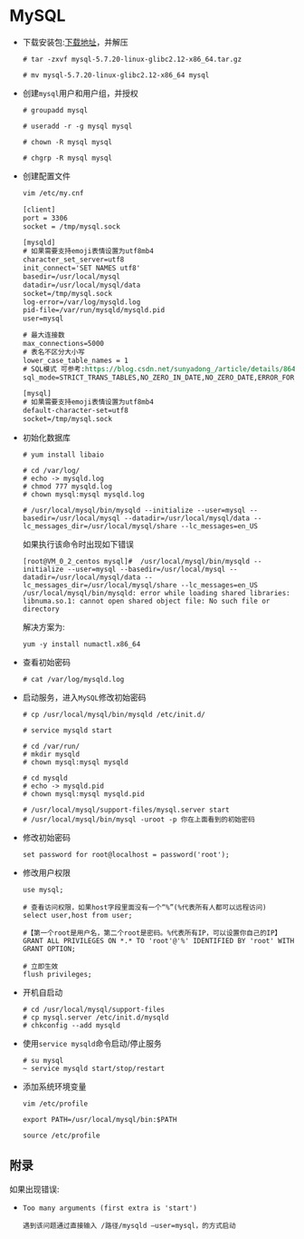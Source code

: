 # MySQL

- 下载安装包:[下载地址](http://dev.mysql.com/get/Downloads/MySQL-5.7/mysql-5.7.20-linux-glibc2.12-x86_64.tar.gz)，并解压

  ```shell
  # tar -zxvf mysql-5.7.20-linux-glibc2.12-x86_64.tar.gz
  
  # mv mysql-5.7.20-linux-glibc2.12-x86_64 mysql
  ```

- 创建`mysql`用户和用户组，并授权

  ```shell
  # groupadd mysql
  
  # useradd -r -g mysql mysql
  
  # chown -R mysql mysql
  
  # chgrp -R mysql mysql
  ```

- 创建配置文件

  ```reStructuredText
  vim /etc/my.cnf
  
  [client]
  port = 3306
  socket = /tmp/mysql.sock
  
  [mysqld]
  # 如果需要支持emoji表情设置为utf8mb4
  character_set_server=utf8
  init_connect='SET NAMES utf8'
  basedir=/usr/local/mysql
  datadir=/usr/local/mysql/data
  socket=/tmp/mysql.sock
  log-error=/var/log/mysqld.log
  pid-file=/var/run/mysqld/mysqld.pid
  user=mysql
  
  # 最大连接数
  max_connections=5000
  # 表名不区分大小写
  lower_case_table_names = 1
  # SQL模式 可参考:https://blog.csdn.net/sunyadong_/article/details/86491139
  sql_mode=STRICT_TRANS_TABLES,NO_ZERO_IN_DATE,NO_ZERO_DATE,ERROR_FOR_DIVISION_BY_ZERO,NO_AUTO_CREATE_USER,NO_ENGINE_SUBSTITUTION
  
  [mysql]
  # 如果需要支持emoji表情设置为utf8mb4
  default-character-set=utf8
  socket=/tmp/mysql.sock
  ```

- 初始化数据库

  ```shell
  # yum install libaio
  
  # cd /var/log/
  # echo -> mysqld.log
  # chmod 777 mysqld.log
  # chown mysql:mysql mysqld.log
  
  # /usr/local/mysql/bin/mysqld --initialize --user=mysql --basedir=/usr/local/mysql --datadir=/usr/local/mysql/data --lc_messages_dir=/usr/local/mysql/share --lc_messages=en_US
  ```

  如果执行该命令时出现如下错误

  ```shell
  [root@VM_0_2_centos mysql]#  /usr/local/mysql/bin/mysqld --initialize --user=mysql --basedir=/usr/local/mysql --datadir=/usr/local/mysql/data --lc_messages_dir=/usr/local/mysql/share --lc_messages=en_US
  /usr/local/mysql/bin/mysqld: error while loading shared libraries: libnuma.so.1: cannot open shared object file: No such file or directory
  ```

  解决方案为:

  ```shell
  yum -y install numactl.x86_64
  ```

- 查看初始密码

  ```shell
  # cat /var/log/mysqld.log
  ```

- 启动服务，进入`MySQL`修改初始密码

  ```shell
  # cp /usr/local/mysql/bin/mysqld /etc/init.d/
  
  # service mysqld start 
  
  # cd /var/run/
  # mkdir mysqld
  # chown mysql:mysql mysqld
  
  # cd mysqld
  # echo -> mysqld.pid
  # chown mysql:mysql mysqld.pid 
  
  # /usr/local/mysql/support-files/mysql.server start
  # /usr/local/mysql/bin/mysql -uroot -p 你在上面看到的初始密码
  ```

- 修改初始密码

  ```mysql
  set password for root@localhost = password('root');
  ```

- 修改用户权限

  ```mysql
  use mysql;
  
  # 查看访问权限，如果host字段里面没有一个“%”(%代表所有人都可以远程访问)
  select user,host from user;
  
  #【第一个root是用户名，第二个root是密码。%代表所有IP，可以设置你自己的IP】
  GRANT ALL PRIVILEGES ON *.* TO 'root'@'%' IDENTIFIED BY 'root' WITH GRANT OPTION; 
  
  # 立即生效
  flush privileges;
  ```

- 开机自启动

  ```shell
  # cd /usr/local/mysql/support-files
  # cp mysql.server /etc/init.d/mysqld
  # chkconfig --add mysqld
  ```

- 使用`service mysqld`命令启动/停止服务

  ```shell
  # su mysql
  ~ service mysqld start/stop/restart
  ```

- 添加系统环境变量

  ```shell
  vim /etc/profile
  
  export PATH=/usr/local/mysql/bin:$PATH
  
  source /etc/profile
  ```


## 附录

如果出现错误:

- `Too many arguments (first extra is 'start')`

  ```
  遇到该问题通过直接输入 /路径/mysqld —user=mysql，的方式启动
  ```

  